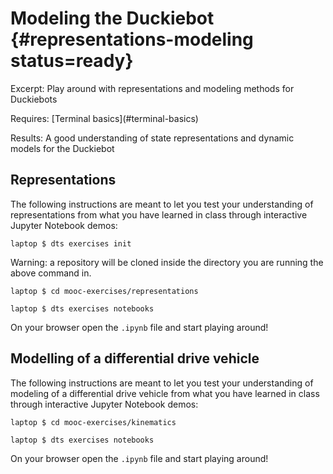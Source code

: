 # Modeling the Duckiebot {#representations-modeling status=ready}

Excerpt: Play around with representations and modeling methods for Duckiebots

<div class='requirements' markdown='1'>
<!-- You will only have to have access to dts and know how to use the terminal  -->
  Requires: [Terminal basics](#terminal-basics) 
  
  Results: A good understanding of state representations and dynamic models for the Duckiebot
</div>


## Representations 

The following instructions are meant to let you test your understanding of representations from what you have learned in class through interactive Jupyter Notebook demos:

    laptop $ dts exercises init

Warning: a repository will be cloned inside the directory you are running the above command in.

    laptop $ cd mooc-exercises/representations

    laptop $ dts exercises notebooks

On your browser open the `.ipynb` file and start playing around!

## Modelling of a differential drive vehicle

The following instructions are meant to let you test your understanding of modeling of a differential drive vehicle from what you have learned in class through interactive Jupyter Notebook demos:

    laptop $ cd mooc-exercises/kinematics

    laptop $ dts exercises notebooks

On your browser open the `.ipynb` file and start playing around!
